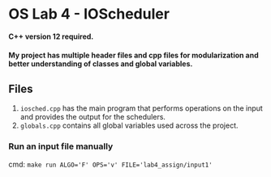 # OS Lab 4 - IOScheduler
**C++ version 12 required.**
#### My project has multiple header files and cpp files for modularization and better understanding of classes and global variables.

## Files
1. `iosched.cpp` has the main program that performs operations on the input and provides the output for the schedulers.
2. `globals.cpp` contains all global variables used across the project.

### Run an input file manually
cmd: `make run ALGO='F' OPS='v' FILE='lab4_assign/input1'` 